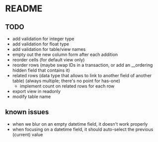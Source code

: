 # README

## TODO

* add validation for integer type
* add validation for float type
* add validation for table/view names
* empty out the new column form after each addition
* reorder cells (for default view only)
* reorder rows (maybe swap IDs in a transaction, or add an __ordering hidden field that contains it)
* related rows (data type that allows to link to another field of another table) (always multiple; there's no point for has-one)
  * implement count on related rows for each row
* export view in readonly
* modify table name

## known issues

* when we blur on an empty datetime field, it doesn't work properly
* when focusing on a datetime field, it should auto-select the previous
  (current) value
